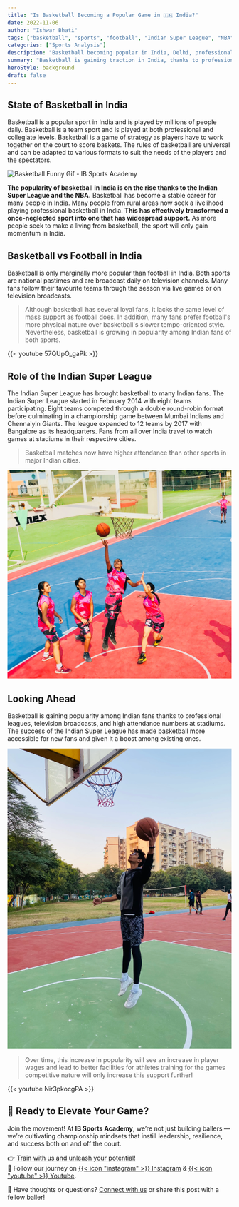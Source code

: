 ```yaml
---
title: "Is Basketball Becoming a Popular Game in 🇮🇳 India?"
date: 2022-11-06
author: "Ishwar Bhati"
tags: ["basketball", "sports", "football", "Indian Super League", "NBA"]
categories: ["Sports Analysis"]
description: "Basketball becoming popular in India, Delhi, professional leagues	and youth interest. Getting closer to Cricket or Football and has mainstream potential."
summary: "Basketball is gaining traction in India, thanks to professional leagues, and rising youth interest. While not yet as dominant as cricket or football, its momentum suggests a growing fanbase and mainstream potential."
heroStyle: background
draft: false
---
```


## State of Basketball in India

Basketball is a popular sport in India and is played by millions of people daily. Basketball is a team sport and is played at both professional and collegiate levels. Basketball is a game of strategy as players have to work together on the court to score baskets. The rules of basketball are universal and can be adapted to various formats to suit the needs of the players and the spectators.

![Basketball Funny Gif - IB Sports Academy](https://media1.giphy.com/media/v1.Y2lkPTc5MGI3NjExYzcwYWprcGQ0cnMyMG9yOW42Y2x1Z3RvemkzODZjcWt5cmUxeG40dyZlcD12MV9pbnRlcm5hbF9naWZfYnlfaWQmY3Q9Zw/ZBoJJXx3Kqcww67yEh/giphy.gif)

**The popularity of basketball in India is on the rise thanks to the Indian Super League and the NBA.** Basketball has become a stable career for many people in India. Many people from rural areas now seek a livelihood playing professional basketball in India. **This has effectively transformed a once-neglected sport into one that has widespread support.** As more people seek to make a living from basketball, the sport will only gain momentum in India.

## Basketball vs Football in India

Basketball is only marginally more popular than football in India. Both sports are national pastimes and are broadcast daily on television channels. Many fans follow their favourite teams through the season via live games or on television broadcasts.

> Although basketball has several loyal fans, it lacks the same level of mass support as football does. In addition, many fans prefer football's more physical nature over basketball's slower tempo-oriented style. Nevertheless, basketball is growing in popularity among Indian fans of both sports.

{{< youtube 57QUpO_gaPk >}}

## Role of the Indian Super League

The Indian Super League has brought basketball to many Indian fans. The Indian Super League started in February 2014 with eight teams participating. Eight teams competed through a double round-robin format before culminating in a championship game between Mumbai Indians and Chennaiyin Giants. The league expanded to 12 teams by 2017 with Bangalore as its headquarters. Fans from all over India travel to watch games at stadiums in their respective cities.

> Basketball matches now have higher attendance than other sports in major Indian cities.

![Girls Student-Athlete playing competitive basketball at IB Sports Academy.](basketball-popular-1.jpg)

## Looking Ahead

Basketball is gaining popularity among Indian fans thanks to professional leagues, television broadcasts, and high attendance numbers at stadiums. The success of the Indian Super League has made basketball more accessible for new fans and given it a boost among existing ones.

![Tall student athlete dunking basketball at IB Sports Academy. He can reach basket while standing.](basketball-popular-2.jpg)

> Over time, this increase in popularity will see an increase in player wages and lead to better facilities for athletes training for the games competitive nature will only increase this support further!

{{< youtube Nir3pkocgPA >}}

## 🏀 Ready to Elevate Your Game?

Join the movement! At **IB Sports Academy**, we’re not just building ballers — we’re cultivating championship mindsets that instill leadership, resilience, and success both on and off the court.

👉 [Train with us and unleash your potential!](https://ibsportsacademy.com/)  
🚀 Follow our journey on [{{< icon "instagram" >}} Instagram](https://www.instagram.com/ibsportsacademy/) & [{{< icon "youtube" >}} Youtube](https://www.youtube.com/@IBSportsAcademy).

💬 Have thoughts or questions? [Connect with us](https://ibsportsacademy.github.io/blog/contact/) or share this post with a fellow baller!